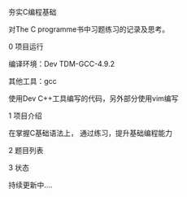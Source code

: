 夯实C编程基础

对The C programme书中习题练习的记录及思考。

0 项目运行

编译环境：Dev TDM-GCC-4.9.2

其他工具：gcc

使用Dev C++工具编写的代码，另外部分使用vim编写

1 项目介绍

在掌握C基础语法上， 通过练习，提升基础编程能力

2 题目列表

3 状态

 持续更新中....

